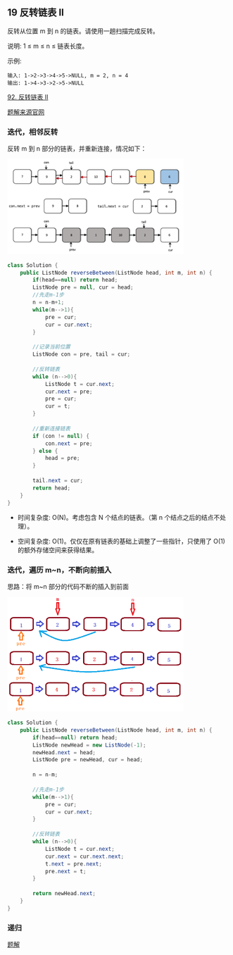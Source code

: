 ## 19 反转链表 II

反转从位置 m 到 n 的链表。请使用一趟扫描完成反转。

说明: 1 ≤ m ≤ n ≤ 链表长度。

示例:

```
输入: 1->2->3->4->5->NULL, m = 2, n = 4
输出: 1->4->3->2->5->NULL
```

[92. 反转链表 II](https://leetcode-cn.com/problems/reverse-linked-list-ii/)


[题解来源官网](https://leetcode-cn.com/problems/reverse-linked-list-ii/solution/fan-zhuan-lian-biao-ii-by-leetcode/)

### 迭代，相邻反转 


反转 m 到 n 部分的链表，并重新连接，情况如下：


<img src="./imglinklist/04-92.png" width=400>



```java
class Solution {
    public ListNode reverseBetween(ListNode head, int m, int n) {
        if(head==null) return head;
        ListNode pre = null, cur = head;
        //先走m-1步
        n = n-m+1;
        while(m-->1){
            pre = cur;
            cur = cur.next;
        }

        //记录当前位置
        ListNode con = pre, tail = cur;

        //反转链表
        while (n-->0){
            ListNode t = cur.next;
            cur.next = pre;
            pre = cur;
            cur = t;
        }

        //重新连接链表
        if (con != null) {
            con.next = pre;
        } else {
            head = pre;
        }

        tail.next = cur;
        return head;
    }
}
```

* 时间复杂度: O(N)。考虑包含 N 个结点的链表。（第 n 个结点之后的结点不处理）。

* 空间复杂度: O(1)。仅仅在原有链表的基础上调整了一些指针，只使用了 O(1) 的额外存储空间来获得结果。


### 迭代，遍历 m~n，不断向前插入

思路：将 m~n 部分的代码不断的插入到前面

<img src="./imglinklist/04-92-2.png" width=400>



```java
class Solution {
    public ListNode reverseBetween(ListNode head, int m, int n) {
        if(head==null) return head;
        ListNode newHead = new ListNode(-1);
        newHead.next = head;
        ListNode pre = newHead, cur = head;

        n = n-m;

        //先走m-1步
        while(m-->1){
            pre = cur;
            cur = cur.next;
        }

        //反转链表
        while (n-->0){
            ListNode t = cur.next;
            cur.next = cur.next.next;
            t.next = pre.next;
            pre.next = t;
        }

        return newHead.next;
    }
}
```

### 递归

[题解](https://leetcode-cn.com/problems/reverse-linked-list-ii/solution/fan-zhuan-lian-biao-ii-by-leetcode/)

